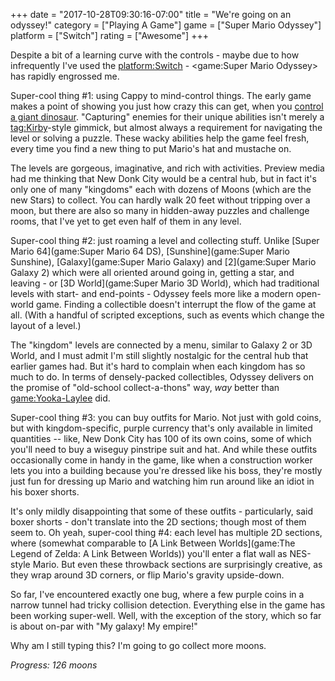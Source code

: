 +++
date = "2017-10-28T09:30:16-07:00"
title = "We're going on an odyssey!"
category = ["Playing A Game"]
game = ["Super Mario Odyssey"]
platform = ["Switch"]
rating = ["Awesome"]
+++

Despite a bit of a learning curve with the controls - maybe due to how infrequently I've used the <platform:Switch> - <game:Super Mario Odyssey> has rapidly engrossed me.

Super-cool thing #1: using Cappy to mind-control things.  The early game makes a point of showing you just how crazy this can get, when you <a href="https://www.youtube.com/watch?v=wGQHQc_3ycE">control a giant dinosaur</a>.  "Capturing" enemies for their unique abilities isn't merely a <tag:Kirby>-style gimmick, but almost always a requirement for navigating the level or solving a puzzle.  These wacky abilities help the game feel fresh, every time you find a new thing to put Mario's hat and mustache on.

The levels are gorgeous, imaginative, and rich with activities.  Preview media had me thinking that New Donk City would be a central hub, but in fact it's only one of many "kingdoms" each with dozens of Moons (which are the new Stars) to collect.  You can hardly walk 20 feet without tripping over a moon, but there are also so many in hidden-away puzzles and challenge rooms, that I've yet to get even half of them in any level.

Super-cool thing #2: just roaming a level and collecting stuff.  Unlike [Super Mario 64](game:Super Mario 64 DS), [Sunshine](game:Super Mario Sunshine), [Galaxy](game:Super Mario Galaxy) and [2](game:Super Mario Galaxy 2) which were all oriented around going in, getting a star, and leaving - or [3D World](game:Super Mario 3D World), which had traditional levels with start- and end-points - Odyssey feels more like a modern open-world game.  Finding a collectible doesn't interrupt the flow of the game at all.  (With a handful of scripted exceptions, such as events which change the layout of a level.)

The "kingdom" levels are connected by a menu, similar to Galaxy 2 or 3D World, and I must admit I'm still slightly nostalgic for the central hub that earlier games had.  But it's hard to complain when each kingdom has so much to do.  In terms of densely-packed collectibles, Odyssey delivers on the promise of "old-school collect-a-thons" way, <i>way</i> better than <game:Yooka-Laylee> did.

Super-cool thing #3: you can buy outfits for Mario.  Not just with gold coins, but with kingdom-specific, purple currency that's only available in limited quantities -- like, New Donk City has 100 of its own coins, some of which you'll need to buy a wiseguy pinstripe suit and hat.  And while these outfits occasionally come in handy in the game, like when a construction worker lets you into a building because you're dressed like his boss, they're mostly just fun for dressing up Mario and watching him run around like an idiot in his boxer shorts.

It's only mildly disappointing that some of these outfits - particularly, said boxer shorts - don't translate into the 2D sections; though most of them seem to.  Oh yeah, super-cool thing #4: each level has multiple 2D sections, where (somewhat comparable to [A Link Between Worlds](game:The Legend of Zelda: A Link Between Worlds)) you'll enter a flat wall as NES-style Mario.  But even these throwback sections are surprisingly creative, as they wrap around 3D corners, or flip Mario's gravity upside-down.

So far, I've encountered exactly one bug, where a few purple coins in a narrow tunnel had tricky collision detection.  Everything else in the game has been working super-well.  Well, with the exception of the story, which so far is about on-par with "My galaxy! My empire!"

Why am I still typing this?  I'm going to go collect more moons.

<i>Progress: 126 moons</i>
